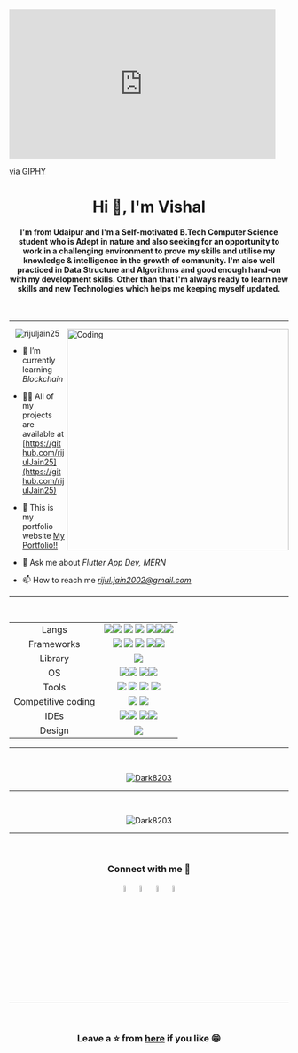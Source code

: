 <iframe src="https://giphy.com/embed/L1R1tvI9svkIWwpVYr" width="480" height="270" frameBorder="0" class="giphy-embed" allowFullScreen></iframe><p><a href="https://giphy.com/gifs/Pluralsight-computer-technology-coding-L1R1tvI9svkIWwpVYr">via GIPHY</a></p>
<h1 align="center">Hi 👋, I'm Vishal</h1>
<h4 align="center">I'm from Udaipur and I'm a Self-motivated B.Tech Computer Science student who is Adept in nature and also seeking for an opportunity to work in a challenging environment to prove my skills and utilise my knowledge & intelligence in the growth of community. I'm also well practiced in Data Structure and Algorithms and good enough hand-on with my development skills. Other than that I'm always ready to learn new skills and new Technologies which helps me keeping myself updated.</h4>

<br>
<hr>
<img align="right" alt="Coding" width="400" src="https://cdn.dribbble.com/users/1162077/screenshots/3848914/programmer.gif">

<p align="center"> <img src="https://komarev.com/ghpvc/?username=rijuljain25&label=Profile%20views&color=0e75b6&style=flat" alt="rijuljain25" /> </p>


<!-- <p align="left"> <a href="https://twitter.com/" target="blank"><img src="https://img.shields.io/twitter/follow/?logo=twitter&style=for-the-badge" alt="" /></a> </p> -->


- 🌱 I’m currently learning *Blockchain*

- 👨‍💻 All of my projects are available at [https://github.com/rijulJain25](https://github.com/rijulJain25)

- 📑 This is my portfolio website [My Portfolio!!](https://darkceres.notion.site/Hey-I-m-Vishal-dd9b09893cc24b42a03f1cbb666cd2d7?pvs=4)

- 💬 Ask me about *Flutter App Dev, MERN*

- 📫 How to reach me *rijul.jain2002@gmail.com*

<hr>
<br>



<table align="center">
<tbody>
<tr>
<td style="text-align:center">Langs</td>
<td style="text-align:center"><img src="https://img.shields.io/badge/Java-ED8B00?style=for-the-badge&logo=j&logoColor=white"><img src="https://img.shields.io/badge/Dart-0175C2?style=for-the-badge&logo=dart&logoColor=white"> <img src="https://img.shields.io/badge/C%2B%2B-00599C?style=for-the-badge&logo=c%2B%2B&logoColor=white">  <img src="https://img.shields.io/badge/HTML5-E34F26?style=for-the-badge&logo=html5&logoColor=white"> <img src="https://img.shields.io/badge/Python-FFD43B?style=for-the-badge&logo=python&logoColor=blue"><img src="https://img.shields.io/badge/JavaScript-323330?style=for-the-badge&logo=javascript&logoColor=F7DF1E"><img src="https://img.shields.io/badge/CSS3-1572B6?style=for-the-badge&logo=css3&logoColor=white"> </td>
</tr>
<tr>
<td style="text-align:center">Frameworks</td>
<td style="text-align:center"><img src="https://img.shields.io/badge/Flutter-02569B?style=for-the-badge&logo=flutter&logoColor=white"> <img src="https://img.shields.io/badge/ExpressJs-000000?style=for-the-badge&logo=express&logoColor=white"> <img src="https://img.shields.io/badge/Sass-CC6699?style=for-the-badge&logo=sass&logoColor=white"> <img src="https://img.shields.io/badge/NodeJS-E34F26?style=for-the-badge&logo=Node.js&logoColor=white"><img src="https://img.shields.io/badge/firebase-ffca28?style=for-the-badge&logo=firebase&logoColor=black"></td>
</tr>
<tr>
<td style="text-align:center">Library</td>
<td style="text-align:center"><img src="https://img.shields.io/badge/ReactJS-61DAFB?style=for-the-badge&logo=react&logoColor=white"></td>
</tr>
<tr>
<td style="text-align:center">OS</td>
<td style="text-align:center"><img src="https://img.shields.io/badge/Android-3DDC84?style=for-the-badge&logo=android&logoColor=white"><img src="https://img.shields.io/badge/Windows-0078D6?style=for-the-badge&logo=windows&logoColor=white"> <img src="https://img.shields.io/badge/iOS-000000?style=for-the-badge&logo=ios&logoColor=white"><img src="https://img.shields.io/badge/mac%20os-000000?style=for-the-badge&logo=apple&logoColor=white"></td>
</tr>
<tr>
<td style="text-align:center">Tools</td>
<td style="text-align:center"><img src="https://img.shields.io/badge/GIT-E44C30?style=for-the-badge&logo=git&logoColor=white"> <img src="https://img.shields.io/badge/GitHub-100000?style=for-the-badge&logo=github&logoColor=white"> <img src="https://img.shields.io/badge/Netlify-00C7B7?style=for-the-badge&logo=netlify&logoColor=white"> <img src="https://img.shields.io/badge/Heroku-430098?style=for-the-badge&logo=heroku&logoColor=white"> </td>
</tr>
<tr>
<td style="text-align:center">Competitive coding</td>
<td style="text-align:center"><a href=""><img src="https://img.shields.io/badge/-LeetCode-FFA116?style=for-the-badge&logo=LeetCode&logoColor=black"></a>
<a href=""><img src="https://img.shields.io/badge/-Hackerrank-2EC866?style=for-the-badge&logo=HackerRank&logoColor=white"></a></td>
</tr>
<tr>
<td style="text-align:center">IDEs</td>
<td style="text-align:center"><img src="https://img.shields.io/badge/Android_Studio-3DDC84?style=for-the-badge&logo=android-studio&logoColor=white"><img src="https://img.shields.io/badge/Eclipse-2C2255?style=for-the-badge&logo=eclipse&logoColor=white"> <img src="	https://img.shields.io/badge/PyCharm-000000.svg?&style=for-the-badge&logo=PyCharm&logoColor=white"><img src="https://img.shields.io/badge/Visual_Studio_Code-0078D4?style=for-the-badge&logo=visual%20studio%20code&logoColor=white"></td>
</tr>
<tr>
<td style="text-align:center">Design</td>
<td style="text-align:center"><img src="https://img.shields.io/badge/Canva-%2300C4CC.svg?&style=for-the-badge&logo=Canva&logoColor=white"</td>
</tr>
</tbody>
</table>
<hr>
<br>
<p align="center"> <a href="https://github.com/ryo-ma/github-profile-trophy"><img src="https://github-profile-trophy.vercel.app/?username=Dark8203" alt="Dark8203" /></a> </p>

<hr>
<br>

<p align="center" ><img align="center" src="https://github-readme-streak-stats.herokuapp.com/?user=Dark8203&theme=tokyonight" alt="Dark8203" /></p>
<hr>
<br>

<h3 align="center">Connect with me 🤝</h3>
<body>
    <div class="img1">
<p align='center'>
<a href="https://www.linkedin.com/in/rijul-jain-924aa6218/" target="_blank"><img src="https://icons.iconarchive.com/icons/alecive/flatwoken/64/Apps-Linkedin-icon.png" width="5%" alt="Linkedin"></a>
<a href="mailto:rijul.jain2002@gmail.com" target="_blank"><img src="https://icons.iconarchive.com/icons/wwalczyszyn/android-style-honeycomb/64/GMail-icon.png" width="5%" alt="Email"></a>
<a href="https://t.me/rijul_kj" target="_blank"><img src="https://icons.iconarchive.com/icons/alecive/flatwoken/64/Apps-Telegram-icon.png" alt="telegram" width="5%"></a>   <a href="https://twitter.com/RijulKumarJain1" target="_blank"><img src="https://icons.iconarchive.com/icons/alecive/flatwoken/64/Apps-Twitter-icon.png" alt="twitter" width="5%"></a>   
  
  <hr>
<br>

<!-- <p><img align="left" src="https://github-readme-stats.vercel.app/api/top-langs?username=rijuljain25&show_icons=true&locale=en&layout=compact" alt="rijuljain25" /></p>

<p>&nbsp;<img align="center" src="https://github-readme-stats.vercel.app/api?username=rijuljain25&show_icons=true&locale=en" alt="rijuljain25" /></p> 
 -->
<!-- <p align="center"> <img src="https://github-readme-stats.vercel.app/api?username=rijuljain25&theme=tokyonight" alt="abhisheknaiidu" /> -->

<h3 align="center">Leave a ⭐ from <a href="https://github.com/rijulJain25">here</a> if you like 😁<h3>

